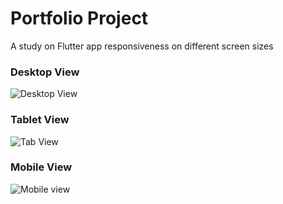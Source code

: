 # Portfolio Project 
A study on Flutter app responsiveness on different screen sizes

### Desktop View
![Desktop View](https://user-images.githubusercontent.com/95222620/235281051-2a0121c2-5c73-4f84-ae94-8efa4f0f2594.png)

### Tablet View
![Tab View](https://user-images.githubusercontent.com/95222620/235281054-7e45b287-7204-453b-ac2d-eeb5f63a294f.png)

### Mobile View
![Mobile view](https://user-images.githubusercontent.com/95222620/235281056-4f564dcb-5e8b-4e31-9bb9-f41f99fcdd9f.png)
